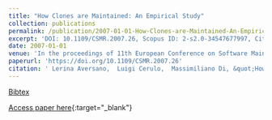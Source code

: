 ```yaml
---
title: "How Clones are Maintained: An Empirical Study"
collection: publications
permalink: /publication/2007-01-01-How-Clones-are-Maintained-An-Empirical-Study
excerpt: 'DOI: 10.1109/CSMR.2007.26, Scopus ID: 2-s2.0-34547677997, Cited by: 127'
date: 2007-01-01
venue: 'In the proceedings of 11th European Conference on Software Maintenance and Reengineering, Software Evolution in Complex Software Intensive Systems, CSMR 2007, 21-23 March 2007, Amsterdam, The Netherlands'
paperurl: 'https://doi.org/10.1109/CSMR.2007.26'
citation: ' Lerina Aversano,  Luigi Cerulo,  Massimiliano Di, &quot;How Clones are Maintained: An Empirical Study.&quot; In the proceedings of 11th European Conference on Software Maintenance and Reengineering, Software Evolution in Complex Software Intensive Systems, CSMR 2007, 21-23 March 2007, Amsterdam, The Netherlands, 2007.'
---
```

[Bibtex](https://dblp.org/rec/bib/conf/csmr/AversanoCP07)

[Access paper here](https://doi.org/10.1109/CSMR.2007.26){:target="_blank"}
